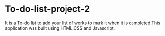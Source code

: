 # To-do-list-project-2
It is a To-do list to add your list of works to mark it when it is completed.This application was built using HTML,CSS and Javascript.
